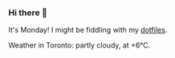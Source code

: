 ### Hi there :wave:

It's Monday! I might be fiddling with my [dotfiles](https://github.com/bewuethr/dotfiles).

Weather in Toronto: partly cloudy, at +6°C.
